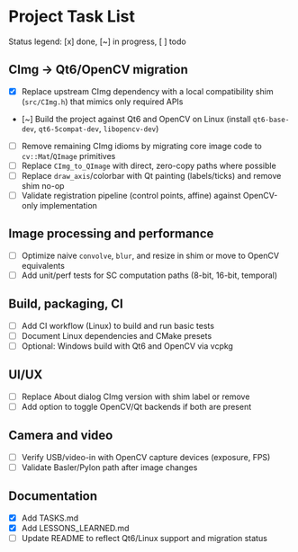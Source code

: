 # Project Task List

Status legend: [x] done, [~] in progress, [ ] todo

## CImg → Qt6/OpenCV migration
- [x] Replace upstream CImg dependency with a local compatibility shim (`src/CImg.h`) that mimics only required APIs
- [~] Build the project against Qt6 and OpenCV on Linux (install `qt6-base-dev`, `qt6-5compat-dev`, `libopencv-dev`)
- [ ] Remove remaining CImg idioms by migrating core image code to `cv::Mat`/`QImage` primitives
- [ ] Replace `CImg_to_QImage` with direct, zero-copy paths where possible
- [ ] Replace `draw_axis`/colorbar with Qt painting (labels/ticks) and remove shim no-op
- [ ] Validate registration pipeline (control points, affine) against OpenCV-only implementation

## Image processing and performance
- [ ] Optimize naive `convolve`, `blur`, and resize in shim or move to OpenCV equivalents
- [ ] Add unit/perf tests for SC computation paths (8-bit, 16-bit, temporal)

## Build, packaging, CI
- [ ] Add CI workflow (Linux) to build and run basic tests
- [ ] Document Linux dependencies and CMake presets
- [ ] Optional: Windows build with Qt6 and OpenCV via vcpkg

## UI/UX
- [ ] Replace About dialog CImg version with shim label or remove
- [ ] Add option to toggle OpenCV/Qt backends if both are present

## Camera and video
- [ ] Verify USB/video-in with OpenCV capture devices (exposure, FPS)
- [ ] Validate Basler/Pylon path after image changes

## Documentation
- [x] Add TASKS.md
- [x] Add LESSONS_LEARNED.md
- [ ] Update README to reflect Qt6/Linux support and migration status